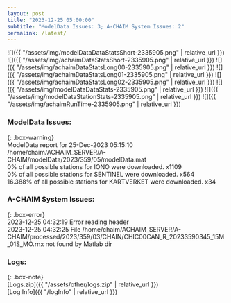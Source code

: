 ```yaml
---
layout: post
title: "2023-12-25 05:00:00"
subtitle: "ModelData Issues: 3; A-CHAIM System Issues: 2"
permalink: /latest/
---
```


![]({{ "/assets/img/modelDataDataStatsShort-2335905.png" | relative_url }})
![]({{ "/assets/img/achaimDataStatsShort-2335905.png" | relative_url }})
![]({{ "/assets/img/achaimDataStatsLong00-2335905.png" | relative_url }})
![]({{ "/assets/img/achaimDataStatsLong01-2335905.png" | relative_url }})
![]({{ "/assets/img/achaimDataStatsLong02-2335905.png" | relative_url }})
![]({{ "/assets/img/modelDataDataStats-2335905.png" | relative_url }})
![]({{ "/assets/img/modelDataStationStats-2335905.png" | relative_url }})
![]({{ "/assets/img/achaimRunTime-2335905.png" | relative_url }})


### ModelData Issues:  
  
{: .box-warning}  
 ModelData report for 25-Dec-2023 05:15:10   
 /home/chaim/ACHAIM_SERVER/A-CHAIM/modelData/2023/359/05/modelData.mat   
 0% of all possible stations for IONO were downloaded. x1109   
 0% of all possible stations for SENTINEL were downloaded. x564   
 16.388% of all possible stations for KARTVERKET were downloaded. x34   
  
### A-CHAIM System Issues:  
  
{: .box-error}  
2023-12-25 04:32:19 Error reading header  
2023-12-25 04:32:25 File /home/chaim/ACHAIM_SERVER/A-CHAIM/processed/2023/359/03/CHAIN/CHIC00CAN_R_20233590345_15M_01S_MO.rnx not found by Matlab dir  

### Logs:  
  
{: .box-note}  
[Logs.zip]({{ "/assets/other/logs.zip" | relative_url }})  
[Log Info]({{ "/logInfo" | relative_url }})  
